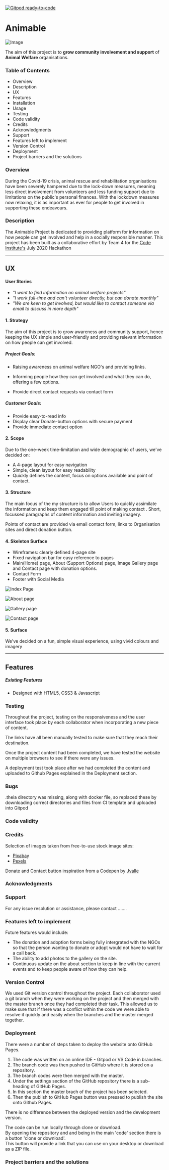 [![Gitpod ready-to-code](https://img.shields.io/badge/Gitpod-ready--to--code-blue?logo=gitpod)](https://gitpod.io/#https://github.com/emurphy7233/Hackathon-team-4-2020)

# Animable

![Image](/assets/images/Animable-logo.png)

The aim of this project is to **grow community involvement and support** of **Animal Welfare** organisations.

### Table of Contents

- Overview
- Description
- UX
- Features
- Installation
- Usage
- Testing
- Code validity
- Credits
- Acknowledgments
- Support
- Features left to implement
- Version Control
- Deployment
- Project barriers and the solutions

### Overview

During the Covid-19 crisis, animal rescue and rehabilitation organisations have been severely hampered due to the lock-down measures, meaning less direct involvement from volunteers and less funding support due to limitations on the public's personal finances. With the lockdown measures now relaxing, it is as important as ever for people to get involved in supporting these endeavours. 

### Description

The Animable Project is dedicated to providing platform for information on how people can get involved and help in a socially responsible manner. This project has been built as a collaborative effort by Team 4 for the [Code Institute's](https://codeinstitute.net/) July 2020 Hackathon

***

## UX

#### User Stories

- *"I want to find information on animal welfare projects"*
- *"I work full-time and can't volunteer directly, but can donate monthly"*
- *"We are keen to get involved, but would like to contact someone via email to discuss in more depth"*

#### 1.	Strategy

The aim of this project is to grow awareness and community support, hence keeping the UX simple and user-friendly and providing relevant information on how people can get involved.

##### Project Goals:

- Raising awareness on animal welfare NGO's and providing links.

- Informing people how they can get involved and what they can do, offering a few options.

- Provide direct contact requests via contact form

##### Customer Goals:

- Provide easy-to-read info 
- Display clear Donate-button options with secure payment
- Provide immediate contact option

#### 2.	Scope

Due to the one-week time-limitation and wide demographic of users, we've decided on: 

- A 4-page layout for easy navigation
- Simple, clean layout for easy readability
- Quickly defines the content, focus on options available and point of contact.

#### 3.	Structure

The main focus of the my structure is to allow Users to quickly assimilate the information and keep them engaged till point of making contact . Short, focussed paragraphs of content information and inviting imagery. 

Points of contact are provided via email contact form, links to Organisation sites and direct donation button.

#### 4.	Skeleton Surface

- Wireframes: clearly defined 4-page site
- Fixed navigation bar for easy reference to pages
- Main(Home) page, About (Support Options) page, Image Gallery page and Contact page with donation options.
- Contact Form
- Footer with Social Media

![Index Page](https://github.com/emurphy7233/Hackathon-team-4-2020/blob/master/assets/docs/Home.png)

![About page](https://github.com/emurphy7233/Hackathon-team-4-2020/blob/master/assets/docs/About.png)

![Gallery page](https://github.com/emurphy7233/Hackathon-team-4-2020/blob/master/assets/docs/Gallery.png)

![Contact page](https://github.com/emurphy7233/Hackathon-team-4-2020/blob/master/assets/docs/Donate.png)


#### 5. 	Surface

We've decided on a fun, simple visual experience, using vivid colours and imagery

***

## Features

##### Existing Features

- Designed with HTML5, CSS3 & Javascript

### Testing

Throughout the project, testing on the responsiveness and the user interface took place by each collaborator when incorporating a new piece of content.

The links have all been manually tested to make sure that they reach their destination.

Once the project content had been completed, we have tested the website on multiple browsers to see if there were any issues.

A deployment test took place after we had completed the content and uploaded to Github Pages explained in the Deployment section.

### Bugs

.theia directory was missing, along with docker file, so replaced these by downloading correct directories and files from CI template and uploaded into Gitpod

### Code validity

### Credits

Selection of images taken from free-to-use stock image sites:

- [Pixabay](https://pixabay.com/)
- [Pexels](https://www.pexels.com/)

Donate and Contact button inspiration from a Codepen by [Jvalle](https://codepen.io/jvalle/pen/ImCtq)

### Acknowledgments

### Support

For any issue resolution or assistance, please contact .......

### Features left to implement

Future features would include:

- The donation and adoption forms being fully intergrated with the NGOs so that the person wanting to donate or adopt would not have to wait for a call back.
- The ability to add photos to the gallery on the site.
- Continuous update on the about section to keep in line with the current events and to keep people aware of how they can help.

### Version Control

We used Git version control throughout the project. 
Each collaborator used a git branch when they were working on the project and then merged with the master branch once they had completed their task. 
This allowed us to make sure that if there was a conflict within the code we were able to resolve it quickly and easily when the branches and the master merged together.

### Deployment

There were a number of steps taken to deploy the website onto GitHub Pages.

1. The code was written on an online IDE - Gitpod or VS Code in branches.
2. The branch code was then pushed to GitHub where it is stored on a repository.
3. The branch codes were then merged with the master.
4. Under the settings section of the GitHub repository there is a sub-heading of GitHub Pages.
5. In this section the master brach of the project has been selected.
6. Then the publish to GitHub Pages button was pressed to publish the site onto Github Pages.

There is no difference between the deployed version and the development version.

The code can be run locally through clone or download.  
By opening the repository and and being in the main 'code' section there is a button 'clone or download'.  
This button will provide a link that you can use on your desktop or download as a ZIP file.

### Project barriers and the solutions
